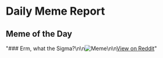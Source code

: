 # Daily Meme Report

## Meme of the Day
"### Erm, what the Sigma?\n\n![Meme](https://i.redd.it/juehy32lr2ve1.png)\n\n[View on Reddit](https://redd.it/1k04ykv)"
